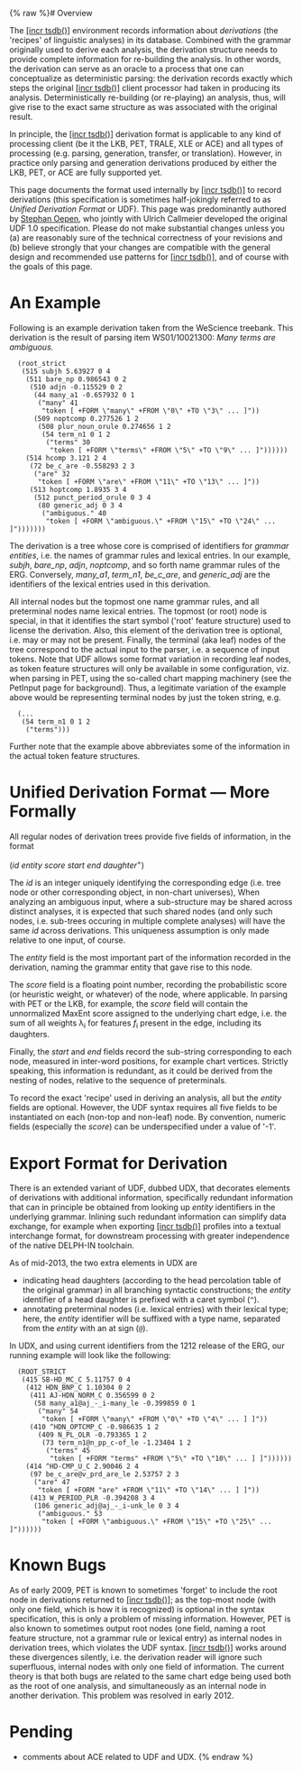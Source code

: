 {% raw %}# Overview

The [\[incr tsdb()\]](http://www.delph-in.net/itsdb) environment records
information about *derivations* (the 'recipes' of linguistic analyses)
in its database. Combined with the grammar originally used to derive
each analysis, the derivation structure needs to provide complete
information for re-building the analysis. In other words, the derivation
can serve as an oracle to a process that one can conceptualize as
deterministic parsing: the derivation records exactly which steps the
original [\[incr tsdb()\]](http://www.delph-in.net/itsdb) client
processor had taken in producing its analysis. Deterministically
re-building (or re-playing) an analysis, thus, will give rise to the
exact same structure as was associated with the original result.

In principle, the [\[incr tsdb()\]](http://www.delph-in.net/itsdb)
derivation format is applicable to any kind of processing client (be it
the LKB, PET, TRALE, XLE or ACE) and all types of processing (e.g.
parsing, generation, transfer, or translation). However, in practice
only parsing and generation derivations produced by
either the LKB, PET, or ACE are fully supported yet.

This page documents the format used internally by [\[incr
tsdb()\]](http://www.delph-in.net/itsdb) to record derivations (this
specification is sometimes half-jokingly referred to as *Unified
Derivation Format* or UDF). This page was predominantly authored by
[Stephan Oepen](https://github.com/oepen), who jointly with Ulrich Callmeier developed the original UDF 1.0
specification. Please do not make substantial changes unless you (a) are
reasonably sure of the technical correctness of your revisions and (b)
believe strongly that your changes are compatible with the general
design and recommended use patterns for [\[incr tsdb()\]](http://www.delph-in.net/itsdb), and of course with the goals
of this page.

# An Example

Following is an example derivation taken from the WeScience
treebank. This derivation is the result of parsing item WS01/10021300:
*Many terms are ambiguous.*

      (root_strict
       (515 subjh 5.63927 0 4
        (511 bare_np 0.986543 0 2
         (510 adjn -0.115529 0 2
          (44 many_a1 -0.657932 0 1
           ("many" 41
            "token [ +FORM \"many\" +FROM \"0\" +TO \"3\" ... ]"))
          (509 noptcomp 0.277526 1 2
           (508 plur_noun_orule 0.274656 1 2
            (54 term_n1 0 1 2
             ("terms" 30
              "token [ +FORM \"terms\" +FROM \"5\" +TO \"9\" ... ]"))))))
        (514 hcomp 3.121 2 4
         (72 be_c_are -0.558293 2 3
          ("are" 32
           "token [ +FORM \"are\" +FROM \"11\" +TO \"13\" ... ]"))
         (513 hoptcomp 1.8935 3 4
          (512 punct_period_orule 0 3 4
           (80 generic_adj 0 3 4
            ("ambiguous." 40
             "token [ +FORM \"ambiguous.\" +FROM \"15\" +TO \"24\" ... ]")))))))

The derivation is a tree whose core is comprised of identifiers for
*grammar entities*, i.e. the names of grammar rules and lexical entries.
In our example, *subjh*, *bare\_np*, *adjn*, *noptcomp*, and so forth
name grammar rules of the ERG. Conversely, *many\_a1*, *term\_n1*,
*be\_c\_are*, and *generic\_adj* are the identifiers of the lexical
entries used in this derivation.

All internal nodes but the topmost one name grammar rules, and all
preterminal nodes name lexical entries. The topmost (or root) node is
special, in that it identifies the start symbol ('root' feature
structure) used to license the derivation. Also, this element of the
derivation tree is optional, i.e. may or may not be present. Finally,
the terminal (aka leaf) nodes of the tree correspond to the actual input
to the parser, i.e. a sequence of input tokens. Note that UDF allows
some format variation in recording leaf nodes, as token feature
structures will only be available in some configuration, viz. when
parsing in PET, using the so-called chart mapping machinery (see the
PetInput page for background). Thus, a legitimate variation
of the example above would be representing terminal nodes by just the
token string, e.g.

      (...
       (54 term_n1 0 1 2
        ("terms")))

Further note that the example above abbreviates some of the information
in the actual token feature structures.

# Unified Derivation Format — More Formally

All regular nodes of derivation trees provide five fields of
information, in the format

(*id* *entity* *score* *start* *end* *daughter*<sup>+</sup>)

The *id* is an integer uniquely identifying the corresponding edge (i.e.
tree node or other corresponding object, in non-chart universes), When
analyzing an ambiguous input, where a sub-structure may be shared across
distinct analyses, it is expected that such shared nodes (and only such
nodes, i.e. sub-trees occuring in multiple complete analyses) will have
the same *id* across derivations. This uniqueness assumption is only
made relative to one input, of course.

The *entity* field is the most important part of the information
recorded in the derivation, naming the grammar entity that gave rise to
this node.

The *score* field is a floating point number, recording the
probabilistic score (or heuristic weight, or whatever) of the node,
where applicable. In parsing with PET or the LKB, for example, the
*score* field will contain the unnormalized MaxEnt score assigned to the
underlying chart edge, i.e. the sum of all weights λ<sub>i</sub> for
features *f*<sub>i</sub> present in the edge, including its daughters.

Finally, the *start* and *end* fields record the sub-string
corresponding to each node, measured in inter-word positions, for
example chart vertices. Strictly speaking, this information is
redundant, as it could be derived from the nesting of nodes, relative to
the sequence of preterminals.

To record the exact 'recipe' used in deriving an
analysis, all but the *entity* fields are optional. However, the UDF
syntax requires all five fields to be instantiated on each (non-top and
non-leaf) node. By convention, numeric fields (especially the *score*)
can be underspecified under a value of '-1'.

# Export Format for Derivation

There is an extended variant of UDF, dubbed UDX, that decorates elements
of derivations with additional information, specifically redundant
information that can in principle be obtained from looking up *entity*
identifiers in the underlying grammar. Inlining such redundant
information can simplify data exchange, for example when exporting
[\[incr tsdb()\]](http://www.delph-in.net/itsdb) profiles into a textual
interchange format, for downstream processing with greater independence
of the native DELPH-IN toolchain.

As of mid-2013, the two extra elements in UDX are

- indicating head daughters (according to the head percolation table
of the original grammar) in all branching syntactic constructions;
the *entity* identifier of a head daughter is prefixed with a caret
symbol (`^`).
- annotating preterminal nodes (i.e. lexical entries) with their
lexical type; here, the *entity* identifier will be suffixed with a
type name, separated from the *entity* with an at sign (`@`).

In UDX, and using current identifiers from the 1212 release of the ERG,
our running example will look like the following:

      (ROOT_STRICT
       (415 SB-HD_MC_C 5.11757 0 4
        (412 HDN_BNP_C 1.10304 0 2
         (411 AJ-HDN_NORM_C 0.356599 0 2
          (58 many_a1@aj_-_i-many_le -0.399859 0 1
           ("many" 54
            "token [ +FORM \"many\" +FROM \"0\" +TO \"4\" ... ] ]"))
         (410 ^HDN_OPTCMP_C -0.986635 1 2
           (409 N_PL_OLR -0.793365 1 2
            (73 term_n1@n_pp_c-of_le -1.23404 1 2
             ("terms" 45
              "token [ +FORM "terms" +FROM \"5\" +TO \"10\" ... ] ]"))))))
        (414 ^HD-CMP_U_C 2.90046 2 4
         (97 be_c_are@v_prd_are_le 2.53757 2 3
          ("are" 47
           "token [ +FORM "are" +FROM \"11\" +TO \"14\" ... ] ]"))
         (413 W_PERIOD_PLR -0.394208 3 4
          (106 generic_adj@aj_-_i-unk_le 0 3 4
           ("ambiguous." 53
            "token [ +FORM \"ambiguous.\" +FROM \"15\" +TO \"25\" ... ]"))))))

# Known Bugs

As of early 2009, PET is known to sometimes 'forget' to include the root
node in derivations returned to [\[incr
tsdb()\]](http://www.delph-in.net/itsdb); as the top-most node (with
only one field, which is how it is recognized) is optional in the syntax
specification, this is only a problem of missing information. However,
PET is also known to sometimes output root nodes (one field, naming a
root feature structure, not a grammar rule or lexical entry) as internal
nodes in derivation trees, which violates the UDF syntax. [\[incr
tsdb()\]](http://www.delph-in.net/itsdb) works around these divergences
silently, i.e. the derivation reader will ignore such superfluous,
internal nodes with only one field of information. The current theory is
that both bugs are related to the same chart edge being used both as the
root of one analysis, and simultaneously as an internal node in another
derivation. This problem was resolved in early 2012.

# Pending

- comments about ACE related to UDF and UDX.
<update date omitted for speed>{% endraw %}